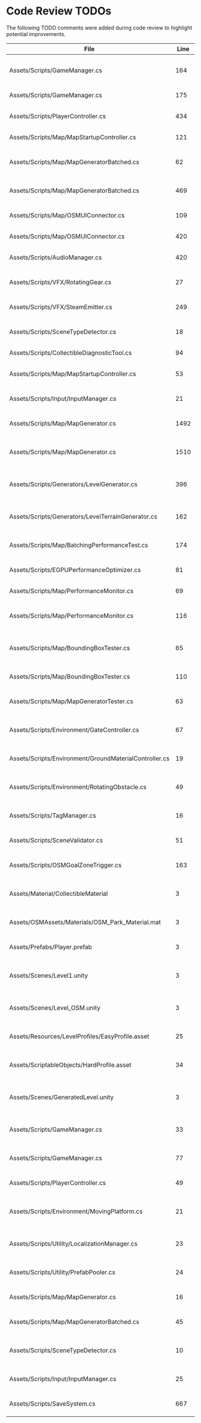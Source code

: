 # Code Review TODOs

The following TODO comments were added during code review to highlight potential improvements.

| File | Line | Comment | Status |
|------|------|---------|---------|
| Assets/Scripts/GameManager.cs | 164 | Delegate input handling to a centralized InputManager | **done** |
| Assets/Scripts/GameManager.cs | 175 | Expose restartKey in settings menu | **done** |
| Assets/Scripts/PlayerController.cs | 434 | Expose slide duration as configurable field | **done** |
| Assets/Scripts/Map/MapStartupController.cs | 121 | Avoid expensive FindFirstObject calls | **done** |
| Assets/Scripts/Map/MapGeneratorBatched.cs | 62 | Support per-building height variation based on OSM tags | **done** |
| Assets/Scripts/Map/MapGeneratorBatched.cs | 469 | Consider performing batching in a job |
| Assets/Scripts/Map/OSMUIConnector.cs | 109 | Cache controller references instead of recreating | **done** |
| Assets/Scripts/Map/OSMUIConnector.cs | 420 | Use prefabs for quick buttons | **done** |
| Assets/Scripts/AudioManager.cs | 420 | Cache PlayerController reference in Awake | **done** |
| Assets/Scripts/VFX/RotatingGear.cs | 27 | Make rotation speed variance configurable | **done** |
| Assets/Scripts/VFX/SteamEmitter.cs | 249 | Expose randomization ranges via inspector | **done** |
| Assets/Scripts/SceneTypeDetector.cs | 18 | Read scene lists from config instead of hardcoding | **done** |
| Assets/Scripts/CollectibleDiagnosticTool.cs | 94 | Cache results to avoid allocations | **done** |
| Assets/Scripts/Map/MapStartupController.cs | 53 | Allow editing fallback coordinates in inspector | **done** |
| Assets/Scripts/Input/InputManager.cs | 21 | Allow runtime key rebinding via settings menu | **done** |
| Assets/Scripts/Map/MapGenerator.cs | 1492 | Expose chimney offset factors via inspector fields | **done** |
| Assets/Scripts/Map/MapGenerator.cs | 1510 | Make gear decoration ranges configurable in LevelProfile | **done** |
| Assets/Scripts/Generators/LevelGenerator.cs | 396 | Replace reflection with an interface for adaptive mode selection | **done** |
| Assets/Scripts/Generators/LevelTerrainGenerator.cs | 162 | Refactor to interface-based lookup instead of reflection | **done** |
| Assets/Scripts/Map/BatchingPerformanceTest.cs | 174 | Cache object list to avoid allocations during testing | **done** |
| Assets/Scripts/EGPUPerformanceOptimizer.cs | 81 | Replace OnGUI debug overlay with a Canvas-based UI | **done** |
| Assets/Scripts/Map/PerformanceMonitor.cs | 69 | Replace OnGUI with a UI Canvas overlay | **done** |
| Assets/Scripts/Map/PerformanceMonitor.cs | 116 | Cache created textures if display colors change frequently | **done** |
| Assets/Scripts/Map/BoundingBoxTester.cs | 65 | Expose test locations via inspector to allow custom cases | **done** |
| Assets/Scripts/Map/BoundingBoxTester.cs | 110 | Move bounding box calculation to a shared utility class | **done** |
| Assets/Scripts/Map/MapGeneratorTester.cs | 63 | Move synthetic test data generation to a ScriptableObject | **done** |
| Assets/Scripts/Environment/GateController.cs | 67 | Provide matching TriggerClose() logic for reversible puzzles | **done** |
| Assets/Scripts/Environment/GroundMaterialController.cs | 19 | Move material paths to a configuration ScriptableObject | **done** |
| Assets/Scripts/Environment/RotatingObstacle.cs | 49 | Integrate damage system to penalize the player on contact | **done** |
| Assets/Scripts/TagManager.cs | 16 | Load required tags from a central config file | **done** |
| Assets/Scripts/SceneValidator.cs | 51 | Display progress UI while validation routines run | **done** |
| Assets/Scripts/OSMGoalZoneTrigger.cs | 163 | Use an event from UIController instead of direct lookup | **done** |
| Assets/Material/CollectibleMaterial | 3 | Verify metallic/smoothness values for PBR consistency | **done** |
| Assets/OSMAssets/Materials/OSM_Park_Material.mat | 3 | Adjust color to match overall scene lighting | **done** |
| Assets/Prefabs/Player.prefab | 3 | Separate player stats into dedicated ScriptableObject | **done** |
| Assets/Scenes/Level1.unity | 3 | Review occlusion and lighting settings for optimized performance |
| Assets/Scenes/Level_OSM.unity | 3 | Ensure map generation uses prefabs from OSMAssets folder |
| Assets/Resources/LevelProfiles/EasyProfile.asset | 25 | Balance collectible spawn height for easier levels | **done** |
| Assets/ScriptableObjects/HardProfile.asset | 34 | Assign default moving platform prefabs for hard difficulty |
| Assets/Scenes/GeneratedLevel.unity | 3 | Replace sample level with procedurally generated layout |
| Assets/Scripts/GameManager.cs | 33 | Move basic game settings to a ScriptableObject for easier tuning | **done** |
| Assets/Scripts/GameManager.cs | 77 | Make respawn delay configurable per level/difficulty | **done** |
| Assets/Scripts/PlayerController.cs | 49 | Integrate Cinemachine for camera following | **done** |
| Assets/Scripts/Environment/MovingPlatform.cs | 21 | Expose bounce parameters in inspector for finer control | **done** |
| Assets/Scripts/Utility/LocalizationManager.cs | 23 | Load localization data from external files to support more languages | **done** |
| Assets/Scripts/Utility/PrefabPooler.cs | 24 | Add maximum pool size to prevent uncontrolled growth | **done** |
| Assets/Scripts/Map/MapGenerator.cs | 16 | Store prefab references in a configuration asset | **done** |
| Assets/Scripts/Map/MapGeneratorBatched.cs | 45 | Move decoration prefabs to a centralized asset | **done** |
| Assets/Scripts/SceneTypeDetector.cs | 10 | Allow overriding scene lists at runtime via config file | **done** |
| Assets/Scripts/Input/InputManager.cs | 25 | Support gamepad bindings alongside keyboard controls | **done** |
| Assets/Scripts/SaveSystem.cs | 667 | Create incremental backup before uploading to cloud | **done** |
